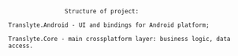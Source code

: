 					Structure of project:

	Translyte.Android - UI and bindings for Android platform;

	Translyte.Core - main crossplatform layer: business logic, data access.
